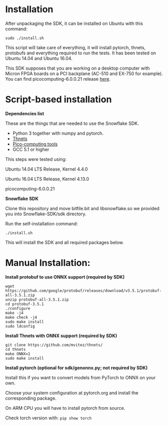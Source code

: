 # Installation

After unpackaging the SDK, it can be installed on Ubuntu with this command:

`sudo ./install.sh`

This script will take care of everything, it will install pytorch, thnets, protobufs and everything required to run the tests. It has been tested on Ubuntu 14.04 and Ubuntu 16.04.

This SDK supposes that you are working on a desktop computer with Micron FPGA boards on a PCI backplane (AC-510 and EX-750 for example).  
You can find picocomputing-6.0.0.21 release [here](https://picocomputing.zendesk.com/hc/en-us).

# Script-based installation

**Dependencies list**

These are the things that are needed to use the Snowflake SDK.

- Python 3 together with numpy and pytorch.
- [Thnets](https://github.com/mvitez/thnets/)
- [Pico-computing tools](https://picocomputing.zendesk.com/hc/en-us/)
- GCC 5.1 or higher

This steps were tested using:

Ubuntu 14.04 LTS Release, Kernel 4.4.0

Ubuntu 16.04 LTS Release, Kernel 4.13.0

picocomputing-6.0.0.21


**Snowflake SDK**

Clone this repository and move bitfile.bit and libsnowflake.so we provided you into Snowflake-SDK/sdk directory.

Run the self-installation command:

`./install.sh`

This will install the SDK and all required packages below. 


# Manual Installation:

**Install protobuf to use ONNX support (required by SDK)**

```
wget https://github.com/google/protobuf/releases/download/v3.5.1/protobuf-all-3.5.1.zip
unzip protobuf-all-3.5.1.zip
cd protobuf-3.5.1
./configure
make -j4
make check -j4
sudo make install
sudo ldconfig
```

**Install Thnets with ONNX support (required by SDK)**

```
git clone https://github.com/mvitez/thnets/
cd thnets
make ONNX=1
sudo make install
```


**Install pytorch (optional for sdk/genonnx.py; not required by SDK)**

Install this if you want to convert models from PyTorch to ONNX on your own.

Choose your system configuration at pytorch.org and install the corresponding package.

On ARM CPU you will have to install pytorch from source.

Check torch version with: `pip show torch`

